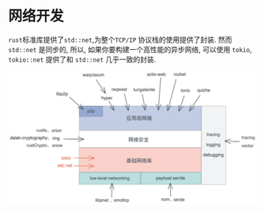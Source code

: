 # 网络开发

`rust`标准库提供了`std::net`,为整个`TCP/IP` 协议栈的使用提供了封装. 然而 `std::net` 是同步的, 所以, 如果你要构建一个高性能的异步网络, 可以使用 `tokio`, `tokio::net` 提供了和 `std::net` 几乎一致的封装.

![image-20221107090254419](../assets/202211070902552.png)

